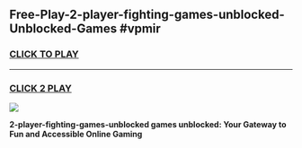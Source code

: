 
## Free-Play-2-player-fighting-games-unblocked-Unblocked-Games #vpmir
<h3>
<a href="https://news.freeplayer.one?title=2-player-fighting-games-unblocked&ref=8M">CLICK TO PLAY</a></h3>
<hr>

<h3>
<a href="https://news.freeplayer.one?title=2-player-fighting-games-unblocked&ref=8M">CLICK 2 PLAY</a>
  
</h3>

<a href="https://news.freeplayer.one?title=2-player-fighting-games-unblocked&ref=8M"><img src="https://clearcache.store/games.png"></a>


**2-player-fighting-games-unblocked games unblocked: Your Gateway to Fun and Accessible Online Gaming**
